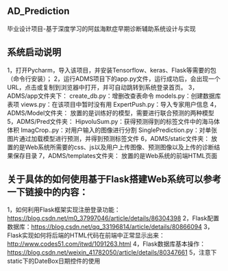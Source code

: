 ## AD_Prediction
毕业设计项目-基于深度学习的阿兹海默症早期诊断辅助系统设计与实现
## 系统启动说明
  1，打开Pycharm，导入该项目，并安装Tensorflow、keras、Flask等需要的包（命令行安装）；
	2，运行ADMS项目下的app.py文件，运行成功后，会出现一个URL，点击或复制到浏览器中打开，并可自动跳转到系统登录首页。
	3，ADMS/app文件夹下：
		create_db.py：增删改查表命令
		models.py：创建数据库表项
		views.py：在该项目中暂时没有用
		ExpertPush.py：导入专家用户信息
	4，ADMS/Model文件夹：
		放置的是训练好的模型，需要进行联合预测的两种模型
	5，ADMS/Pred文件夹：
		HipvoluSum.py：获得预测得到的标签文件中的海马体体积
		ImagCrop..py：对用户输入的图像进行分割
		SinglePrediction.py：对单张图片通过加载模型进行预测，并得到预测标签文件
	6，ADMS/static文件夹：
		放置的是Web系统所需要的css、js以及用户上传图像、预测图像以及上传的诊断结果保存目录
	7，ADMS/templates文件夹：
		放置的是Web系统的前端HTML页面
		
## 关于具体的如何使用基于Flask搭建Web系统可以参考一下链接中的内容：
  1，如何利用Flask框架实现注册登录功能：https://blog.csdn.net/m0_37997046/article/details/86304398
  2，Flask配置数据库：https://blog.csdn.net/qq_33196814/article/details/80866094
  3，Flask实现如何将后端的HTML代码在前端中正常显示出来：http://www.codes51.com/itwd/1091263.html
  4，Flask数据库基本操作：https://blog.csdn.net/weixin_41782050/article/details/80347661
  5，注意下static下的DateBox日期控件的使用
